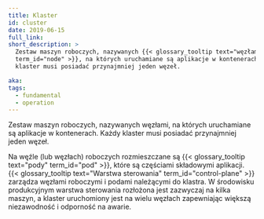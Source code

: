 ```yaml
---
title: Klaster
id: cluster
date: 2019-06-15
full_link:
short_description: >
  Zestaw maszyn roboczych, nazywanych {{< glossary_tooltip text="węzłami"
  term_id="node" >}}, na których uruchamiane są aplikacje w kontenerach. Każdy
  klaster musi posiadać przynajmniej jeden węzeł.

aka:
tags:
  - fundamental
  - operation
---
```


Zestaw maszyn roboczych, nazywanych węzłami, na których uruchamiane są aplikacje
w kontenerach. Każdy klaster musi posiadać przynajmniej jeden węzeł.

<!--more-->

Na węźle (lub węzłach) roboczych rozmieszczane są
{{< glossary_tooltip text="pody" term_id="pod" >}}, które są częściami
składowymi aplikacji.
{{< glossary_tooltip text="Warstwa sterowania" term_id="control-plane" >}}
zarządza węzłami roboczymi i podami należącymi do klastra. W środowisku
produkcyjnym warstwa sterowania rozłożona jest zazwyczaj na kilka maszyn, a
klaster uruchomiony jest na wielu węzłach zapewniając większą niezawodność i
odporność na awarie.
